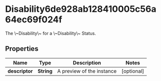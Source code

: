 

# Disability6de928ab128410005c56a64ec69f024f

The \\~Disability\\~ for a \\~Disability\\~ Status.

## Properties

| Name | Type | Description | Notes |
|------------ | ------------- | ------------- | -------------|
|**descriptor** | **String** | A preview of the instance |  [optional] |



